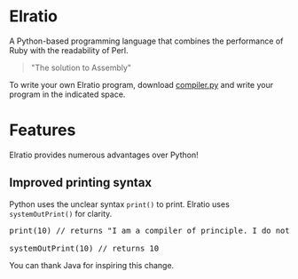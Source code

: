 # Elratio
A Python-based programming language that combines the performance of Ruby with the readability of Perl.

> "The solution to Assembly"

To write your own Elratio program, download [compiler.py](compiler.py) and write your program in the indicated space.

# Features

Elratio provides numerous advantages over Python!

## Improved printing syntax
Python uses the unclear syntax `print()` to print. Elratio uses `systemOutPrint()` for clarity.
<pre>
print(10) // returns "I am a compiler of principle. I do not accept print(). Use systemOutPrint() instead."

systemOutPrint(10) // returns 10
</pre>
You can thank Java for inspiring this change.
